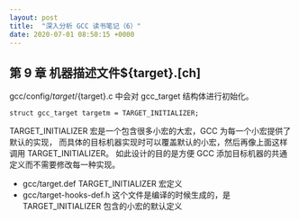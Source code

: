 ```yaml
---
layout: post
title:  "深入分析 GCC 读书笔记（6）"
date: 2020-07-01 08:50:15 +0000   
---
```


第 9 章 机器描述文件${target}.[ch]
---------------------------------

gcc/config/${target}/${target}.c 中会对 gcc_target 结构体进行初始化。

```
struct gcc_target targetm = TARGET_INITIALIZER;
```

TARGET_INITIALIZER 宏是一个包含很多小宏的大宏，GCC 为每一个小宏提供了默认的实现，
而具体的目标机器实现时可以覆盖默认的小宏，然后再像上面这样调用 TARGET_INITIALIZER。
如此设计的目的是方便 GCC 添加目标机器的共通定义而不需要修改每一种实现。

* gcc/target.def
  TARGET_INITIALIZER 宏定义
* gcc/target-hooks-def.h
  这个文件是编译的时候生成的，是 TARGET_INITIALIZER 包含的小宏的默认定义